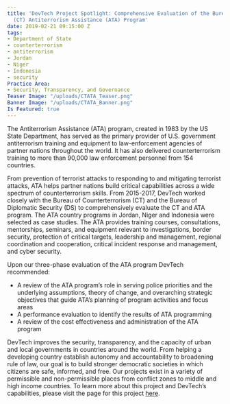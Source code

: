 ```yaml
---
title: 'DevTech Project Spotlight: Comprehensive Evaluation of the Bureau of Counterterrorism
  (CT) Antiterrorism Assistance (ATA) Program'
date: 2019-02-21 09:15:00 Z
tags:
- Department of State
- counterterrorism
- antiterrorism
- Jordan
- Niger
- Indonesia
- security
Practice Area:
- Security, Transparency, and Governance
Teaser Image: "/uploads/CTATA_Teaser.png"
Banner Image: "/uploads/CTATA_Banner.png"
Is Featured: true
---
```


The Antiterrorism Assistance (ATA) program, created in 1983 by the US State Department, has served as the primary provider of U.S. government antiterrorism training and equipment to law-enforcement agencies of partner nations throughout the world. It has also delivered counterterrorism training to more than 90,000 law enforcement personnel from 154 countries.

From prevention of terrorist attacks to responding to and mitigating terrorist attacks, ATA helps partner nations build critical capabilities across a wide spectrum of counterterrorism skills. From 2015-2017, DevTech worked closely with the Bureau of Counterterrorism (CT) and the Bureau of Diplomatic Security (DS) to comprehensively evaluate the CT and ATA program. The ATA country programs in Jordan, Niger and Indonesia were selected as case studies. The ATA provides training courses, consultations, mentorships, seminars, and equipment relevant to investigations, border security, protection of critical targets, leadership and management, regional coordination and cooperation, critical incident response and management, and cyber security. 

Upon our three-phase evaluation of the ATA program DevTech recommended:

* A review of the ATA program’s role in serving police priorities and the underlying assumptions, theory of change, and overarching strategic objectives that guide ATA’s planning of program activities and focus areas
* A performance evaluation to identify the results of ATA programming
* A review of the cost effectiveness and administration of the ATA program

DevTech improves the security, transparency, and the capacity of urban and local governments in countries around the world. From helping a developing country establish autonomy and accountability to broadening rule of law, our goal is to build stronger democratic societies in which citizens are safe, informed, and free. Our projects exist in a variety of permissible and non-permissible places from conflict zones to middle and high income countries. To learn more about this project and DevTech’s capabilities, please visit the page for this project [here](https://devtechsys.com/projects/Comprehensive-Evaluation-of-th/).
